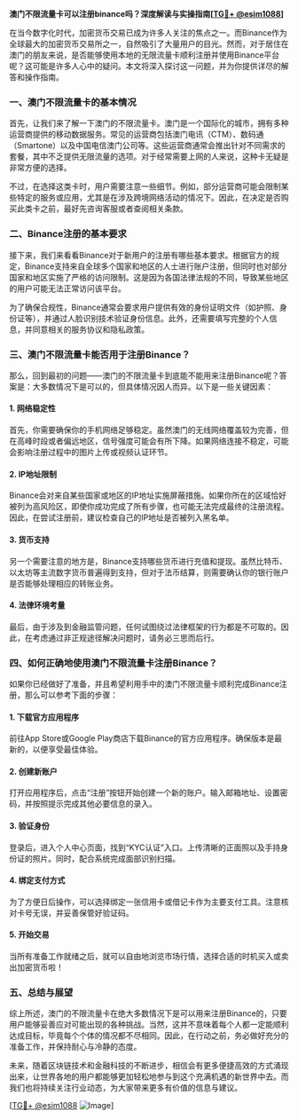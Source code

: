 **澳门不限流量卡可以注册binance吗？深度解读与实操指南[[TG💪+ @esim1088](https://t.me/s/esim1088)]**

在当今数字化时代，加密货币交易已成为许多人关注的焦点之一。而Binance作为全球最大的加密货币交易所之一，自然吸引了大量用户的目光。然而，对于居住在澳门的朋友来说，是否能够使用本地的无限流量卡顺利注册并使用Binance平台呢？这可能是许多人心中的疑问。本文将深入探讨这一问题，并为你提供详尽的解答和操作指南。

### 一、澳门不限流量卡的基本情况

首先，让我们来了解一下澳门的不限流量卡。澳门是一个国际化的城市，拥有多种运营商提供的移动数据服务。常见的运营商包括澳门电讯（CTM）、数码通（Smartone）以及中国电信澳门公司等。这些运营商通常会推出针对不同需求的套餐，其中不乏提供无限流量的选项。对于经常需要上网的人来说，这种卡无疑是非常方便的选择。

不过，在选择这类卡时，用户需要注意一些细节。例如，部分运营商可能会限制某些特定的服务或应用，尤其是在涉及跨境网络活动的情况下。因此，在决定是否购买此类卡之前，最好先咨询客服或者查阅相关条款。

### 二、Binance注册的基本要求

接下来，我们来看看Binance对于新用户的注册有哪些基本要求。根据官方的规定，Binance支持来自全球多个国家和地区的人士进行账户注册，但同时也对部分国家和地区实施了严格的访问限制。这是因为各国法律法规的不同，导致某些地区的用户可能无法正常访问该平台。

为了确保合规性，Binance通常会要求用户提供有效的身份证明文件（如护照、身份证等），并通过人脸识别技术验证身份信息。此外，还需要填写完整的个人信息，并同意相关的服务协议和隐私政策。

### 三、澳门不限流量卡能否用于注册Binance？

那么，回到最初的问题——澳门的不限流量卡到底能不能用来注册Binance呢？答案是：大多数情况下是可以的，但具体情况因人而异。以下是一些关键因素：

#### 1. 网络稳定性
首先，你需要确保你的手机网络足够稳定。虽然澳门的无线网络覆盖较为完善，但在高峰时段或者偏远地区，信号强度可能会有所下降。如果网络连接不稳定，可能会影响注册过程中的图片上传或视频认证环节。

#### 2. IP地址限制
Binance会对来自某些国家或地区的IP地址实施屏蔽措施。如果你所在的区域恰好被列为高风险区，即使你成功完成了所有步骤，也可能无法完成最终的注册流程。因此，在尝试注册前，建议检查自己的IP地址是否被列入黑名单。

#### 3. 货币支持
另一个需要注意的地方是，Binance支持哪些货币进行充值和提现。虽然比特币、以太坊等主流数字货币普遍得到支持，但对于法币结算，则需要确认你的银行账户是否能够处理相应的转账业务。

#### 4. 法律环境考量
最后，由于涉及到金融监管问题，任何试图绕过法律框架的行为都是不可取的。因此，在考虑通过非正规途径解决问题时，请务必三思而后行。

### 四、如何正确地使用澳门不限流量卡注册Binance？

如果你已经做好了准备，并且希望利用手中的澳门不限流量卡顺利完成Binance注册，那么可以参考下面的步骤：

#### 1. 下载官方应用程序
前往App Store或Google Play商店下载Binance的官方应用程序。确保版本是最新的，以便享受最佳体验。

#### 2. 创建新账户
打开应用程序后，点击“注册”按钮开始创建一个新的账户。输入邮箱地址、设置密码，并按照提示完成其他必要信息的录入。

#### 3. 验证身份
登录后，进入个人中心页面，找到“KYC认证”入口。上传清晰的正面照以及手持身份证的照片。同时，配合系统完成面部识别扫描。

#### 4. 绑定支付方式
为了方便日后操作，可以选择绑定一张信用卡或借记卡作为主要支付工具。注意核对卡号无误，并妥善保管好验证码。

#### 5. 开始交易
当所有准备工作就绪之后，就可以自由地浏览市场行情，选择合适的时机买入或卖出加密货币啦！

### 五、总结与展望

综上所述，澳门的不限流量卡在绝大多数情况下是可以用来注册Binance的，只要用户能够妥善应对可能出现的各种挑战。当然，这并不意味着每个人都一定能顺利达成目标，毕竟每个个体的情况都不尽相同。因此，在行动之前，务必做好充分的准备工作，并保持耐心与冷静的态度。

未来，随着区块链技术和金融科技的不断进步，相信会有更多便捷高效的方式涌现出来，让世界各地的用户都能够更加轻松地参与到这个充满机遇的新世界中去。而我们也将持续关注行业动态，为大家带来更多有价值的信息与建议。

[[TG💪+ @esim1088](https://t.me/s/esim1088) ![Image](https://i.postimg.cc/4NQfJmqS/Snipaste-2025-05-13-00-14-12.png)]